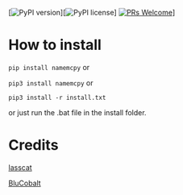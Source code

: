 [![PyPI version](https://badge.fury.io/py/namemcpy.svg)][![PyPI license](https://img.shields.io/pypi/l/namemcpy.svg)] [![PRs Welcome](https://img.shields.io/badge/PRs-welcome-brightgreen.svg?style=flat-square)](http://makeapullrequest.com)] 


# How to install

`pip install namemcpy`
or

`pip3 install namemcpy`
or

`pip3 install -r install.txt`

or just run the .bat file in the install folder.

# Credits
[lasscat](https://github.com/lasscat)

[BluCobalt](https://github.com/BluCobalt)
